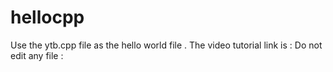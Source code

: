 # hellocpp
Use the ytb.cpp file as the hello world file . 
The video tutorial link is :
Do not edit any file :
